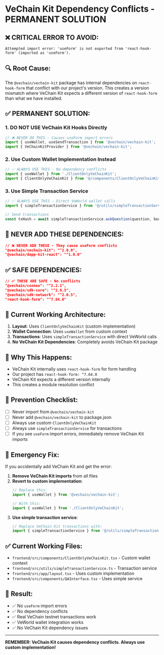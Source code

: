 # VeChain Kit Dependency Conflicts - PERMANENT SOLUTION

## ❌ **CRITICAL ERROR TO AVOID:**

```
Attempted import error: 'useForm' is not exported from 'react-hook-form' (imported as 'useForm').
```

## 🔍 **Root Cause:**

The `@vechain/vechain-kit` package has internal dependencies on `react-hook-form` that conflict with our project's version. This creates a version mismatch where VeChain Kit expects a different version of `react-hook-form` than what we have installed.

## ✅ **PERMANENT SOLUTION:**

### 1. **DO NOT USE VeChain Kit Hooks Directly**
```typescript
// ❌ NEVER DO THIS - Causes useForm import errors
import { useWallet, useSendTransaction } from '@vechain/vechain-kit';
import { VeChainKitProvider } from '@vechain/vechain-kit';
```

### 2. **Use Custom Wallet Implementation Instead**
```typescript
// ✅ ALWAYS USE THIS - No dependency conflicts
import { useWallet } from './ClientOnlyVeChainKit';
import { ClientOnlyVeChainKit } from '@/components/ClientOnlyVeChainKit';
```

### 3. **Use Simple Transaction Service**
```typescript
// ✅ ALWAYS USE THIS - Direct VeWorld wallet calls
import { simpleTransactionService } from '@/utils/simpleTransactionService';

// Send transactions
const txHash = await simpleTransactionService.askQuestion(question, bounty);
```

## 🚫 **NEVER ADD THESE DEPENDENCIES:**

```json
// ❌ NEVER ADD THESE - They cause useForm conflicts
"@vechain/vechain-kit": "^2.0.0",
"@vechain/dapp-kit-react": "^1.0.0"
```

## ✅ **SAFE DEPENDENCIES:**

```json
// ✅ THESE ARE SAFE - No conflicts
"@vechain/connex": "^2.2.1",
"@vechain/sdk-core": "^2.0.5",
"@vechain/sdk-network": "^2.0.5",
"react-hook-form": "^7.64.0"
```

## 🔧 **Current Working Architecture:**

1. **Layout**: Uses `ClientOnlyVeChainKit` (custom implementation)
2. **Wallet Connection**: Uses `useWallet` from custom context
3. **Transactions**: Uses `simpleTransactionService` with direct VeWorld calls
4. **No VeChain Kit Dependencies**: Completely avoids VeChain Kit package

## 📝 **Why This Happens:**

- VeChain Kit internally uses `react-hook-form` for form handling
- Our project has `react-hook-form: ^7.64.0`
- VeChain Kit expects a different version internally
- This creates a module resolution conflict

## 🎯 **Prevention Checklist:**

- [ ] Never import from `@vechain/vechain-kit`
- [ ] Never add `@vechain/vechain-kit` to package.json
- [ ] Always use custom `ClientOnlyVeChainKit`
- [ ] Always use `simpleTransactionService` for transactions
- [ ] If you see `useForm` import errors, immediately remove VeChain Kit imports

## 🚨 **Emergency Fix:**

If you accidentally add VeChain Kit and get the error:

1. **Remove VeChain Kit imports** from all files
2. **Revert to custom implementation**:
   ```typescript
   // Replace this:
   import { useWallet } from '@vechain/vechain-kit';
   
   // With this:
   import { useWallet } from './ClientOnlyVeChainKit';
   ```
3. **Use simple transaction service**:
   ```typescript
   // Replace VeChain Kit transactions with:
   import { simpleTransactionService } from '@/utils/simpleTransactionService';
   ```

## ✅ **Current Working Files:**

- `frontend/src/components/ClientOnlyVeChainKit.tsx` - Custom wallet context
- `frontend/src/utils/simpleTransactionService.ts` - Transaction service
- `frontend/src/app/layout.tsx` - Uses custom implementation
- `frontend/src/components/QAInterface.tsx` - Uses simple service

## 🎉 **Result:**

- ✅ No `useForm` import errors
- ✅ No dependency conflicts
- ✅ Real VeChain testnet transactions work
- ✅ VeWorld wallet integration works
- ✅ No VeChain Kit dependency issues

---

**REMEMBER: VeChain Kit causes dependency conflicts. Always use custom implementation!**
